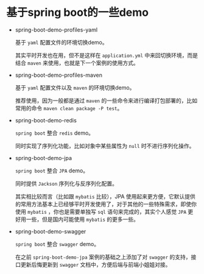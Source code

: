 # 基于spring boot的一些demo

- spring-boot-demo-profiles-yaml

  基于 `yaml` 配置文件的环境切换demo。
  
  其实平时开发也在用，但不是这样在 `application.yml` 中来回切换环境，而是结合 `maven` 来使用，也就是下一个案例的使用方式。

- spring-boot-demo-profiles-maven

  基于 `yaml` 配置文件以及 `maven` 的环境切换demo。
  
  推荐使用，因为一般都是通过 `maven` 的一些命令来进行编译打包部署的，比如常用的命令 `maven clean package -P test`。
  
- spring-boot-demo-redis

  `spring boot` 整合 `redis` demo。
  
  同时实现了序列化功能，比如对象中某些属性为 `null` 时不进行序列化操作。
  
- spring-boot-demo-jpa

  `spring boot` 整合 `JPA` demo。
  
  同时提供 `Jackson` 序列化与反序列化配置。
  
  其实相比较而言（比如跟 `mybatis` 比较），JPA 使用起来更方便，它默认提供的常用方法基本上已经够平时开发使用了，对于其他的一些特殊需求，即使你使用 `mybatis` ，你也是需要单独写 `sql` 语句来完成的，其实个人感觉 `JPA` 更好用一些，但是国内可能使用 `mybatis` 的更多一些。
  
- spring-boot-demo-swagger
  
  `spring boot` 整合 `swagger` demo。
  
  在之前 `spring-boot-demo-jpa` 案例的基础之上添加了对 `swagger` 的支持，接口更新后悔更新到 `swagger` 文档中，方便后端与前端小姐姐对接。